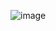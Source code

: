![image](https://user-images.githubusercontent.com/79401055/145144032-89e3cf68-a6a7-4cd5-b246-a45867c2e0eb.png)
